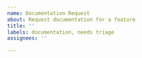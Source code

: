 ```yaml
---
name: Documentation Request
about: Request documentation for a feature
title: ''
labels: documentation, needs triage
assignees: ''

---
```


<!---
Tell us which feature you'd like to see documented. 
 - Where would you like that documentation to live (command line usage output, website, github markdown on the repo)? 
- If there are specific attributes or options you'd like to see documented, please include those in the request.
-->
